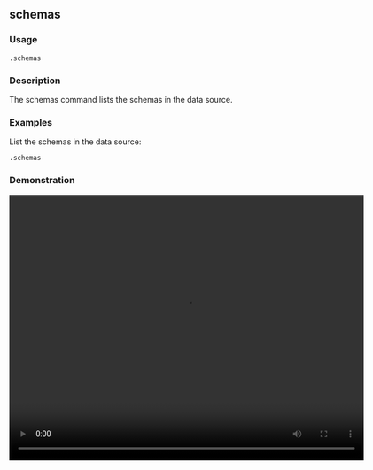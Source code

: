 ## schemas

### Usage

```text
.schemas
```

### Description

The schemas command lists the schemas in the data source.

### Examples

List the schemas in the data source:

```text
.schemas
```

### Demonstration

<video width="640" height="480" controls>
  <source src="./demo.webm" type="video/webm">
  Your browser does not support the video tag.
</video>
